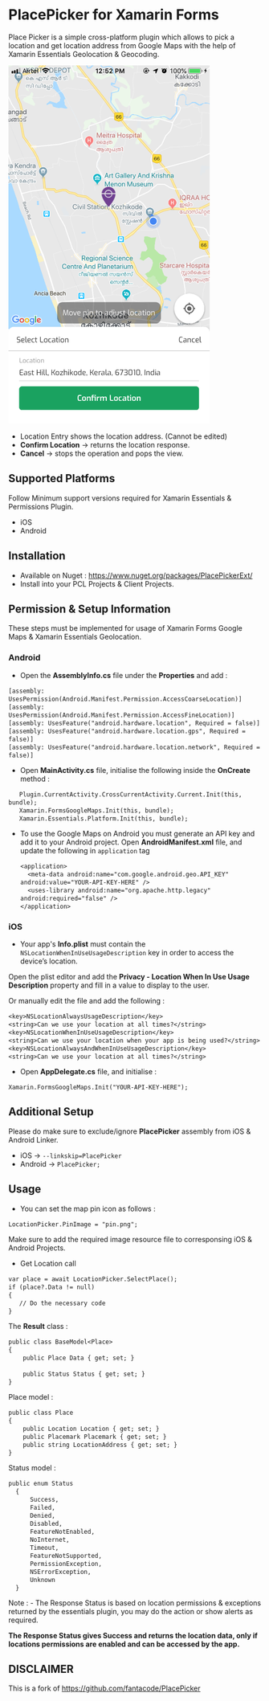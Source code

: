 # PlacePicker for Xamarin Forms

Place Picker is a simple cross-platform plugin which allows to pick a location and get location address from Google Maps with the help of Xamarin Essentials Geolocation & Geocoding.

![Image](https://raw.githubusercontent.com/agussaputrasijabat/PlacePicker/master/nuget/view.PNG)

- Location Entry shows the location address. (Cannot be edited)
- **Confirm Location** -> returns the location response.
- **Cancel** -> stops the operation and pops the view.

## Supported Platforms

Follow Minimum support versions required for Xamarin Essentials & Permissions Plugin.

- iOS
- Android

## Installation

- Available on Nuget : https://www.nuget.org/packages/PlacePickerExt/
- Install into your PCL Projects & Client Projects.

## Permission & Setup Information

These steps must be implemented for usage of Xamarin Forms Google Maps & Xamarin Essentials Geolocation.

### Android

- Open the **AssemblyInfo.cs** file under the **Properties** and add :

 ```
[assembly: UsesPermission(Android.Manifest.Permission.AccessCoarseLocation)]
[assembly: UsesPermission(Android.Manifest.Permission.AccessFineLocation)]
[assembly: UsesFeature("android.hardware.location", Required = false)]
[assembly: UsesFeature("android.hardware.location.gps", Required = false)]
[assembly: UsesFeature("android.hardware.location.network", Required = false)]
 ```
- Open **MainActivity.cs** file, initialise the following inside the **OnCreate** method :

```
   Plugin.CurrentActivity.CrossCurrentActivity.Current.Init(this, bundle);
   Xamarin.FormsGoogleMaps.Init(this, bundle);
   Xamarin.Essentials.Platform.Init(this, bundle);
```

- To use the Google Maps on Android you must generate an API key and add it to your Android project. 
  Open **AndroidManifest.xml** file, and update the following in `application` tag
  
  ```
  <application>
	<meta-data android:name="com.google.android.geo.API_KEY" android:value="YOUR-API-KEY-HERE" />
	<uses-library android:name="org.apache.http.legacy" android:required="false" />
  </application>
  ```

### iOS

- Your app's **Info.plist** must contain the `NSLocationWhenInUseUsageDescription` key in order to access the device’s location.

Open the plist editor and add the **Privacy - Location When In Use Usage Description** property and fill in a value to display to the user.

Or manually edit the file and add the following :

```
<key>NSLocationAlwaysUsageDescription</key>
<string>Can we use your location at all times?</string>
<key>NSLocationWhenInUseUsageDescription</key>
<string>Can we use your location when your app is being used?</string>
<key>NSLocationAlwaysAndWhenInUseUsageDescription</key>
<string>Can we use your location at all times?</string>
```
- Open **AppDelegate.cs** file, and initialise :

```
Xamarin.FormsGoogleMaps.Init("YOUR-API-KEY-HERE");
```

## Additional Setup

Please do make sure to exclude/ignore **PlacePicker** assembly from iOS & Android Linker.

- iOS -> `--linkskip=PlacePicker`
- Android -> `PlacePicker;`

## Usage

- You can set the map pin icon as follows :

```
LocationPicker.PinImage = "pin.png";
```

Make sure to add the required image resource file to corresponsing iOS & Android Projects.

- Get Location call

```
var place = await LocationPicker.SelectPlace();
if (place?.Data != null)
{
   // Do the necessary code
}
```
The **Result** class :
```
public class BaseModel<Place>
{
    public Place Data { get; set; }

    public Status Status { get; set; }
}
```
Place model :
```
public class Place
{
    public Location Location { get; set; }
    public Placemark Placemark { get; set; }
    public string LocationAddress { get; set; }
}
```

Status model :
```
public enum Status
  {
      Success,
      Failed,
      Denied,
      Disabled,
      FeatureNotEnabled,
      NoInternet,
      Timeout,
      FeatureNotSupported,
      PermissionException,
      NSErrorException,
      Unknown
  }
```
Note : - The Response Status is based on location permissions & exceptions returned by the essentials plugin, you may do the action or show alerts as required.

**The Response Status gives Success and returns the location data, only if locations permissions are enabled and can be accessed by the app.**

## DISCLAIMER

This is a fork of https://github.com/fantacode/PlacePicker



